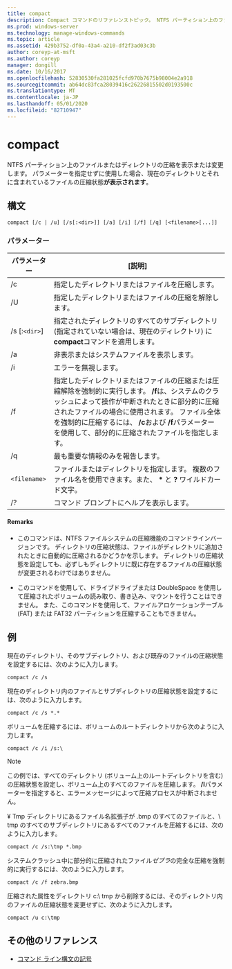 ```yaml
---
title: compact
description: Compact コマンドのリファレンストピック。 NTFS パーティション上のファイルまたはディレクトリの圧縮を表示または変更します。
ms.prod: windows-server
ms.technology: manage-windows-commands
ms.topic: article
ms.assetid: 429b3752-df0a-43a4-a210-df2f3ad03c3b
author: coreyp-at-msft
ms.author: coreyp
manager: dongill
ms.date: 10/16/2017
ms.openlocfilehash: 52830530fa281025fcfd970b7675b98004e2a918
ms.sourcegitcommit: ab64dc83fca28039416c26226815502d0193500c
ms.translationtype: MT
ms.contentlocale: ja-JP
ms.lasthandoff: 05/01/2020
ms.locfileid: "82710947"
---
```

# <a name="compact"></a>compact

NTFS パーティション上のファイルまたはディレクトリの圧縮を表示または変更します。 パラメーターを指定せずに使用した場合、現在のディレクトリとそれに含まれているファイルの圧縮状態**が表示されます**。

## <a name="syntax"></a>構文

```
compact [/c | /u] [/s[:<dir>]] [/a] [/i] [/f] [/q] [<filename>[...]]
```

### <a name="parameters"></a>パラメーター

| パラメーター | [説明] |
| --------- | ----------- |
| /c | 指定したディレクトリまたはファイルを圧縮します。 |
| /U | 指定したディレクトリまたはファイルの圧縮を解除します。 |
| /s [:`<dir>`] | 指定されたディレクトリのすべてのサブディレクトリ (指定されていない場合は、現在のディレクトリ) に**compact**コマンドを適用します。 |
| /a | 非表示またはシステムファイルを表示します。 |
| /i | エラーを無視します。 |
| /f | 指定したディレクトリまたはファイルの圧縮または圧縮解除を強制的に実行します。 **/f**は、システムのクラッシュによって操作が中断されたときに部分的に圧縮されたファイルの場合に使用されます。 ファイル全体を強制的に圧縮するには、 **/c**および **/f**パラメーターを使用して、部分的に圧縮されたファイルを指定します。 |
| /q | 最も重要な情報のみを報告します。 |
| `<filename>` | ファイルまたはディレクトリを指定します。 複数のファイル名を使用できます。また、 **&#42;** と **?** ワイルドカード文字。 |
| /? | コマンド プロンプトにヘルプを表示します。 |

#### <a name="remarks"></a>Remarks

- このコマンドは、NTFS ファイルシステムの圧縮機能のコマンドラインバージョンです。 ディレクトリの圧縮状態は、ファイルがディレクトリに追加されたときに自動的に圧縮されるかどうかを示します。 ディレクトリの圧縮状態を設定しても、必ずしもディレクトリに既に存在するファイルの圧縮状態が変更されるわけではありません。

- このコマンドを使用して、ドライブドライブまたは DoubleSpace を使用して圧縮されたボリュームの読み取り、書き込み、マウントを行うことはできません。 また、このコマンドを使用して、ファイルアロケーションテーブル (FAT) または FAT32 パーティションを圧縮することもできません。

## <a name="examples"></a>例

現在のディレクトリ、そのサブディレクトリ、および既存のファイルの圧縮状態を設定するには、次のように入力します。

```
compact /c /s
```

現在のディレクトリ内のファイルとサブディレクトリの圧縮状態を設定するには、次のように入力します。

```
compact /c /s *.*
```

ボリュームを圧縮するには、ボリュームのルートディレクトリから次のように入力します。

```
compact /c /i /s:\
```

> [!NOTE]
> この例では、すべてのディレクトリ (ボリューム上のルートディレクトリを含む) の圧縮状態を設定し、ボリューム上のすべてのファイルを圧縮します。 **/I**パラメーターを指定すると、エラーメッセージによって圧縮プロセスが中断されません。

¥ Tmp ディレクトリにあるファイル名拡張子が .bmp のすべてのファイルと、\ tmp のすべてのサブディレクトリにあるすべてのファイルを圧縮するには、次のように入力します。

```
compact /c /s:\tmp *.bmp
```

システムクラッシュ中に部分的に圧縮されたファイル*ゼブラ*の完全な圧縮を強制的に実行するには、次のように入力します。

```
compact /c /f zebra.bmp
```

圧縮された属性をディレクトリ c:\ tmp から削除するには、そのディレクトリ内のファイルの圧縮状態を変更せずに、次のように入力します。

```
compact /u c:\tmp
```

## <a name="additional-references"></a>その他のリファレンス

- [コマンド ライン構文の記号](command-line-syntax-key.md)